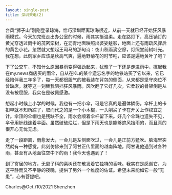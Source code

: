 ```yaml
---
layout: single-post
title: 深圳来电(2)
---
```


台风“狮子山”刚刚登录琼海，恰巧深圳距离琼海很近，从前一天就已经开始狂风暴雨模式。今天加完班走出办公室的时候，雨其实挺温柔。走在路灯下，高压钠灯的黄光穿透过雨中的茂密栾树，在沥青地面映照出婆娑魅影，地面上还有雨疏风骤后的黄色小花。忽然就又想起王司马的那句诗：夜山秋雨滴空廊，灯照堂前树叶光。我在想，此刻家乡应该是秋高气爽，遍地野菊花的时节吧，应该是遍地黄叶了吧？

下了公交车，不知什么原因暴雨变得强劲起来，犹豫了一下还是走进雨中，撑起我在my.news商店买的雨伞，自从在KL的某个遗忘名字的地铁站买了它以来，它已经陪伴我三年多了，每一天都很服气的被我装在背包的侧面，从来都是坚守岗位不曾缺席，就等这一刻替我阻挡狂风暴雨。风吹翻了它好几次，它柔软的骨架倒是从没有被屈服，我实在是敬佩感激。

想起小时候上小学的时候，我也有一把小伞，可是它真的是遍体鳞伤。伞杆上的卡扣早就不知所踪了，取而代之的是一个小木棍，一头削尖了卡在开关上作权宜之计。伞顶的伞帽也是残缺不全，雨水会顺着伞杆留下来。好几个伞珠也遗失不见，伞骨用针线连着伞面。虽然破破烂烂，但是下雨天也是能够遮风挡雨的，而且真的很开心无忧无虑。

走了一段距离，雨愈发大，一会儿是左侧面吹过，一会儿是正前方猛吹。脑海里突然就有一种感觉，此刻仿佛来到了阿甘正传里面的越南阵地。阿甘说他遇到过各种雨，甚至有从地面往空中下的雨！我今天也遇到了！

到了寄居的地方，无患子科的栾树还在散发着它独特的香味。我实在是感谢它，为这平静而又不平静的夜晚，提供了另外一个维度的佐证。希望未来能如它一般“无患”，心有菩提吧。


Charles@Oct./10/2021 Shenzhen

